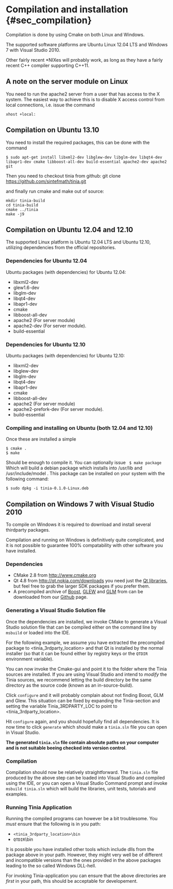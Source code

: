 Compilation and installation {#sec_compilation}
============================
Compilation is done by using Cmake on both Linux and Windows.

The supported software platforms are Ubuntu Linux 12.04 LTS and Windows 7 with
Visual Studio 2010.

Other fairly recent *NIXes will probably work, as long as they have a
fairly recent C++ compiler supporting C++11.

A note on the server module on Linux
---------------------------
You need to run the apache2 server from a user that has access to the X system. The easiest way to achieve this is to disable X access control from local connections, i.e. issue the command

    xhost +local:

Compilation on Ubuntu 13.10
---------------------------
You need to install the required packages, this can be done with the command

    $ sudo apt-get install libxml2-dev libglew-dev libglm-dev libqt4-dev libapr1-dev cmake libboost-all-dev build-essential apache2-dev apache2 git

Then you need to checkout tinia from github:
    git clone https://github.com/sintefmath/tinia.git

and finally run cmake and make out of source:

    mkdir tinia-build
    cd tinia-build
    cmake ../tinia
    make -j9

Compilation on Ubuntu 12.04 and 12.10
---------------------------
The supported Linux platform is Ubuntu 12.04 LTS and Ubuntu 12.10, utilizing
dependencies from the official repositories.

### Dependencies for Ubuntu 12.04

Ubuntu packages (with dependencies) for Ubuntu 12.04:

- libxml2-dev
- glew1.6-dev
- libglm-dev
- libqt4-dev
- libapr1-dev
- cmake
- libboost-all-dev
- apache2 (For server module)
- apache2-dev (For server module).
- build-essential

### Dependencies for Ubuntu 12.10

Ubuntu packages (with dependencies) for Ubuntu 12.10:

- libxml2-dev
- libglew-dev
- libglm-dev
- libqt4-dev
- libapr1-dev
- cmake
- libboost-all-dev
- apache2 (For server module)
- apache2-prefork-dev (For server module).
- build-essential

### Compiling and installing on Ubuntu (both 12.04 and 12.10)

Once these are installed a simple

    $ cmake .
    $ make

Should be enough to compile it. You can optionally issue
` $ make package` Which will build a debian package which installs into
/usr/lib and /usr/include/model . This package can be installed on your
system with the following command:

`$ sudo dpkg -i tinia-0.1.0-Linux.deb`

Compilation on Windows 7 with Visual Studio 2010
------------------------------------------------
To compile on Windows it is required to download and install several
thirdparty packages.

Compilation and running on Windows is definitively quite complicated,
and it is not possible to guarantee 100% compatability with other software
you have installed.

### Dependencies

- CMake 2.8 from <http://www.cmake.org>
- Qt 4.8 from <http://qt.nokia.com/downloads> you need just the [Qt libraries](http://qt.nokia.com/downloads/windows-cpp-vs2010), but
  feel free to grab the larger SDK packages if you prefer them.
- A precompiled archive of [Boost](http://www.boost.org), [GLEW](http://glew.sf.net) and [GLM](http://glm.g-truc.net/)
  from can be downloaded from our [Github](https://github.com/downloads/hetcomp/tinia/Tinia_3rdParty-18.07.12.zip) page.

### Generating a Visual Studio Solution file

Once the dependencies are installed, we invoke CMake to generate a Visual Studio
solution file that can be compiled either on the command line by `msbuild` or loaded
into the IDE.

For the following example, we assume you have extracted the precompiled
package to <tinia_3rdparty_location> and that Qt is installed by the normal installer (so that
it can be found either by registry keys or the `QTDIR` environment variable).

You can now invoke the Cmake-gui and point it to the folder where the Tinia
sources are installed. If you are using Visual Studio and intend to _modify_
the Tinia sources, we recommend letting the build directory be the same directory
as the source code (known as an  in-source-build).

Click `configure` and it will probably complain about not finding Boost, GLM and
Glew. This situation can be fixed by expanding the Tinia-section and setting
the variable Tinia_3RDPARTY_LOC to point to <tinia_3rdparty_location>.

Hit `configure` again, and you should hopefully find all dependencies.
It is now time to click `generate` which should make a `tinia.sln` file
you can open in Visual Studio.

**The generated `tinia.sln` file contain absolute paths on your computer
and is not suitable beeing checked into version control**.

### Compilation

Compilation should now be relatively straightforward. The `tinia.sln` file
produced by the above step can be loaded into Visual Studio and compiled using
the IDE, or you can open a Visual Studio Command prompt and invoke `msbuild tinia.sln`
which will build the libraries, unit tests, tutorials and examples.

### Running Tinia Application

Running the compiled programs can however be a bit troublesome.
You _must_ ensure that the following is in you path:
- `<tinia_3rdparty_location>\bin`
- `QTDIR`\bin

It is possible you have installed other tools which include dlls from
the package above in your path. However, they might very well be of
different and incompatible versions than the ones provided in the above
packages leading to the so called Windows DLL-hell.

For invoking Tinia-application you can ensure that the above directories are
_first_ in your path, this should be acceptable for developement.
